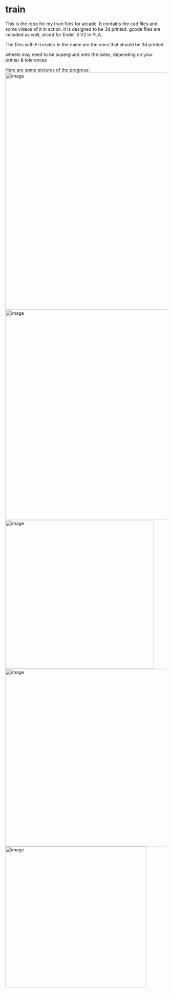 # train

This is the repo for my train files for arcade.
It contains the cad files and some videos of it in action. it is designed to be 3d printed. gcode files are included as well, sliced for Ender 3 V2 in PLA.

The files with `Printable` in the name are the ones that should be 3d printed.

wheels may need to be superglued onto the axles, depending on your printer & tolerances

Here are some pictures of the progress:
<img width="739" alt="image" src="https://github.com/jedim101/train/assets/125486769/686e185c-0cb2-4722-9567-8bd145f5356b">
<img width="655" alt="image" src="https://github.com/jedim101/train/assets/125486769/a0cb93c3-6999-4c03-acad-da81dd654cfb">
<img width="464" alt="image" src="https://github.com/jedim101/train/assets/125486769/3a96ee76-12c4-4178-b2c4-23a9839e5c66">
<img width="553" alt="image" src="https://github.com/jedim101/train/assets/125486769/b8fef616-a51f-4708-aa30-541e74aa1043">
<img width="440" alt="image" src="https://github.com/jedim101/train/assets/125486769/a100c3ac-5a65-4258-a5f9-a80d244b7b44">
